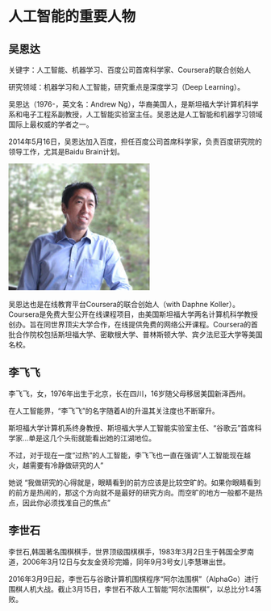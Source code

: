 # 人工智能的重要人物 #

## 吴恩达 ##

关键字：人工智能、机器学习、百度公司首席科学家、Coursera的联合创始人

研究领域：机器学习和人工智能，研究重点是深度学习（Deep Learning）。

吴恩达（1976-，英文名：Andrew Ng），华裔美国人，是斯坦福大学计算机科学系和电子工程系副教授，人工智能实验室主任。吴恩达是人工智能和机器学习领域国际上最权威的学者之一。

2014年5月16日，吴恩达加入百度，担任百度公司首席科学家，负责百度研究院的领导工作，尤其是Baidu Brain计划。

![](images/persons/20180307225513.png)

吴恩达也是在线教育平台Coursera的联合创始人（with Daphne Koller）。Coursera是免费大型公开在线课程项目，由美国斯坦福大学两名计算机科学教授创办。旨在同世界顶尖大学合作，在线提供免费的网络公开课程。Coursera的首批合作院校包括斯坦福大学、密歇根大学、普林斯顿大学、宾夕法尼亚大学等美国名校。

## 李飞飞 ##

李飞飞，女，1976年出生于北京，长在四川，16岁随父母移居美国新泽西州。

在人工智能界，“李飞飞”的名字随着AI的升温其关注度也不断窜升。

斯坦福大学计算机系终身教授、斯坦福大学人工智能实验室主任、“谷歌云”首席科学家...单是这几个头衔就能看出她的江湖地位。

不过，对于现在一度“过热”的人工智能，李飞飞也一直在强调“人工智能现在越火，越需要有冷静做研究的人”

她说 “我做研究的心得就是，眼睛看到的前方应该是比较空旷的。如果你眼睛看到的前方是热闹的，那这个方向就不是最好的研究方向。而空旷的地方一般都不是热点，因此你必须找准自己的焦点”


## 李世石 ##

李世石,韩国著名围棋棋手，世界顶级围棋棋手，1983年3月2日生于韩国全罗南道，2006年3月12日与女友金贤珍完婚，同年9月3号女儿李慧琳出世。

2016年3月9日起，李世石与谷歌计算机围棋程序“阿尔法围棋”（AlphaGo）进行围棋人机大战。截止3月15日，李世石不敌人工智能“阿尔法围棋”，以总比分1:4落败。





